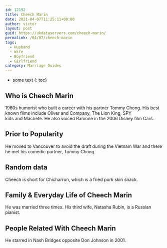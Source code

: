 ```yaml
---
id: 12192
title: Cheech Marin
date: 2021-04-07T11:25:11+00:00
author: victor
layout: post
guid: https://ukdataservers.com/cheech-marin/
permalink: /04/07/cheech-marin
tags:
  - Husband
  - Wife
  - Boyfriend
  - Girlfriend
category: Marriage Guides
---
```


* some text
{: toc}


## Who is Cheech Marin



1960s humorist who built a career with his partner Tommy Chong. His best known films include Oliver and Company, The Lion King, SPY kids and Machete. He also voiced Ramone in the 2006 Disney film Cars. 

                
                
                
## Prior to Popularity



He moved to Vancouver to avoid the draft during the Vietnam War and there he met his comedic partner, Tommy Chong.

                
                
                
## Random data



Cheech is short for Chicharron, which is a fried pork skin snack.

                
                
                
## Family & Everyday Life of Cheech Marin



He was married three times. His third wife, Natasha Rubin, is a Russian pianist.

                
                
                
## People Related With Cheech Marin



He starred in Nash Bridges opposite Don Johnson in 2001.

                
              
            
          
          
          